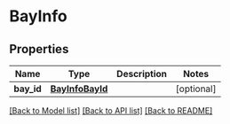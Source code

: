 # BayInfo

## Properties
Name | Type | Description | Notes
------------ | ------------- | ------------- | -------------
**bay_id** | [**BayInfoBayId**](BayInfoBayId.md) |  | [optional] 

[[Back to Model list]](../README.md#documentation-for-models) [[Back to API list]](../README.md#documentation-for-api-endpoints) [[Back to README]](../README.md)

